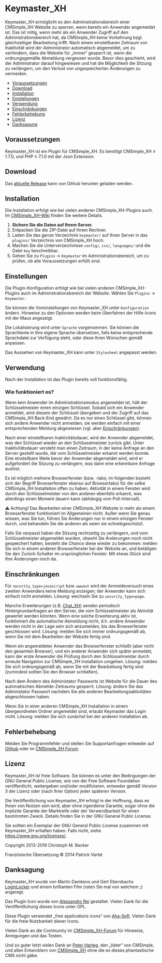 # Keymaster_XH

Keymaster_XH ermöglicht es den Administrationsbereich einer
CMSimple_XH Website zu sperren, wenn bereits ein Anwender
angemeldet ist. Das ist nötig, wenn mehr als ein Anwender Zugriff
auf den Administrationsbereich hat, da CMSimple_XH keine
Vorkehrung bzgl. gleichzeitiger Bearbeitung trifft. Nach einem
einstellbaren Zeitraum von Inaktivität wird der Administrator
automatisch abgemeldet, um zu verhindern, dass die Website für
„immer“ gesperrt ist, wenn die ordnungsgemäße Abmeldung vergessen
wurde. Bevor dies geschieht, wird der Administrator darauf
hingewiesen und hat die Möglichkeit die Sitzung zu verlängern, um
den Verlust von ungespeicherten Änderungen zu vermeiden.

- [Voraussetzungen](#voraussetzungen)
- [Download](#download)
- [Installation](#installation)
- [Einstellungen](#einstellungen)
- [Verwendung](#verwendung)
- [Einschränkungen](#einschränkungen)
- [Fehlerbehebung](#fehlerbehebung)
- [Lizenz](#lizenz)
- [Danksagung](#danksagung)

## Voraussetzungen

Keymaster_XH ist ein Plugin für CMSimple_XH. Es benötigt CMSimple_XH ≥ 1.7.0,
und PHP ≥ 7.1.0 mit der Json Extension.

## Download

Das [aktuelle Release](https://github.com/cmb69/keymaster_xh/releases/latest)
kann von Github herunter geladen werden.

## Installation

Die Installation erfolgt wie bei vielen anderen
CMSimple_XH-Plugins auch. Im
[CMSimple_XH-Wiki](https://wiki.cmsimple-xh.org/doku.php/de:installation#plugins)
finden Sie weitere Details.

1. **Sichern Sie die Daten auf Ihrem Server.**
1. Entpacken Sie die ZIP-Datei auf Ihrem Rechner.
1. Laden Sie das ganze Verzeichnis `keymaster/` auf Ihren Server in das
   `plugins/` Verzeichnis von CMSimple_XH  hoch.
1. Machen Sie die Unterverzeichnisse `config/`, `css/`, `languages/`
   und die Datei `key` beschreibbar.
1. Gehen Sie zu `Plugins` → `Keymaster` im Administrationsbereich,
   um zu prüfen, ob alle Voraussetzungen erfüllt sind.

## Einstellungen

Die Plugin-Konfiguration erfolgt wie bei vielen anderen
CMSimple_XH-Plugins auch im Administrationsbereich der Website.
Wählen Sie `Plugins` → `Keymaster`.

Sie können die Voreinstellungen von Keymaster_XH unter
`Konfiguration` ändern. Hinweise zu den Optionen werden beim
Überfahren der Hilfe-Icons mit der Maus angezeigt.

Die Lokalisierung wird unter `Sprache` vorgenommen. Sie können die
Sprachtexte in Ihre eigene Sprache übersetzen, falls keine
entsprechende Sprachdatei zur Verfügung steht, oder diese Ihren
Wünschen gemäß anpassen.

Das Aussehen von Keymaster_XH kann unter `Stylesheet` angepasst werden.

## Verwendung

Nach der Installation ist das Plugin bereits voll funktionsfähig.

### Wie funktioniert es?

Wenn kein Anwender im Administrationsmodus angemeldet ist, hält
der Schlüsselmeister einen einzigen Schlüssel. Sobald sich ein
Anwender anmeldet, wird diesem der Schlüssel übergeben und der
Zugriff auf das CMSimple_XH Back-End gewährt. Da es nur einen
Schlüssel gibt, können sich andere Anwender nicht anmelden; sie
werden einfach mit einer entsprechenden Meldung abgewiesen (vgl.
aber [Einschränkungen](#einschränkungen)).

Nach einer einstellbaren Inaktivitätsdauer, wird der Anwender
abgemeldet, was den Schlüssel wieder an den Schlüsselmeister
zurück gibt. Unter Inaktivitätsdauer versteht man einen Zeitraum,
in der keine Anfrage an den Server gestellt wurde, die vom
Schlüsselmeister erkannt werden konnte. Eine einstellbare Weile
bevor der Anwender abgemeldet wird, wird er aufgefordert die
Sitzung zu verlängern, was dann eine erkennbare Anfrage auslöst.

Es ist möglich mehrere Browserfenster (bzw. -tabs; im folgenden
bezieht sich der Begriff Browserfenster ebenso auf Browsertabs)
für die selbe CMSimple_XH Installation offen zu haben; Aktivität
in einem Fenster wird durch den Schlüsselmeister von den anderen
ebenfalls erkannt, was allerdings einen Moment dauern kann
(abhängig vom Poll-Intervall).

⚠ Achtung! Das Bearbeiten einer CMSimple_XH Website in mehr als
einem Browserfenster funktioniert im Allgemeinen nicht. Außer wenn
Sie genau wissen, was Sie tun, führen Sie Änderungen nur in einem
einzigen Fenster durch, und behandeln Sie die anderen als seien
sie schreibgeschützt.

Falls Sie verpasst haben die Sitzung rechtzeitig zu verlängern,
und vom Schlüsselmeister abgemeldet wurden, obwohl Sie Änderungen
noch nicht gespeichert hatten, besteht die *Chance* diese wieder
zu bekommen: melden Sie sich in einem anderen Browserfenster bei
der Website an, und betätigen Sie den Zurück-Schalter im
ursprünglichen Fenster. Mit etwas Glück sind Ihre Änderungen noch
da.

## Einschränkungen

Für `security_type=javascript` bzw. `wwwaut` wird der
Anmeldeversuch eines zweiten Anwenders keine Meldung anzeigen; der
Anwender kann sich einfach nicht anmelden. Lösung: wechseln Sie zu
`security_type=page`.

Manche Erweiterungen (z.B.
[Chat_XH](https://github.com/cmb69/chat_xh)) senden periodisch
Hintergrundanfragen an den Server, die vom Schlüsselmeister als
Aktivität gewertet werden könnten. Wenn eine solche Erweiterung
aktiv ist, funktioniert die automatische Abmeldung nicht, d.h.
andere Anwender werden nicht in der Lage sein sich anzumelden, bis
das Browserfenster geschlossen wird. Lösung: melden Sie sich immer
ordnungsgemäß ab, wenn Sie mit dem Bearbeiten der Website fertig
sind.

Wenn ein angemeldeter Anwender das Browserfenster schließt (aber
nicht den gesamten Browser), und ein anderer Anwender sich später
anmeldet, kann der erste Anwender die Prüfung durch den
Schlüsselmeister durch erneute Navigation zur CMSimple_XH
Installation umgehen. Lösung: melden Sie sich ordnungsgemäß ab,
wenn Sie mit der Bearbeitung fertig sind (zumindest sollten Sie
den Browser schließen).

Nach dem Ändern des Administator Passworts ist Website für die
Dauer des automatischen Abmelde-Zeitraums gesperrt. Lösung: ändern
Sie das Administator Passwort nachdem Sie alle anderen
Bearbeitungsaktivitäten abgeschlossen haben.

Wenn Sie in einer anderen CMSimple_XH Installation in einem
übergeordneten Ordner angemeldet sind, erlaubt Keymaster das Login
nicht. Lösung: melden Sie sich zunächst bei der anderen
Installation ab.

## Fehlerbehebung

Melden Sie Programmfehler und stellen Sie Supportanfragen entweder auf
[Github](https://github.com/cmb69/keymaster_xh/issues) oder im
[CMSimple_XH Forum](https://cmsimpleforum.com/).

## Lizenz

Keymaster_XH ist freie Software. Sie können es unter den Bedingungen der
GNU General Public License, wie von der Free Software Foundation
veröffentlicht, weitergeben und/oder modifizieren, entweder gemäß
Version 3 der Lizenz oder (nach Ihrer Option) jeder späteren Version.

Die Veröffentlichung von Keymaster_XH erfolgt in der Hoffnung, dass es
Ihnen von Nutzen sein wird, aber ohne irgendeine Garantie, sogar ohne
die implizite Garantie der Marktreife oder der Verwendbarkeit für einen
bestimmten Zweck. Details finden Sie in der GNU General Public License.

Sie sollten ein Exemplar der GNU General Public License zusammen mit
Keymaster_XH erhalten haben. Falls nicht, siehe <https://www.gnu.org/licenses/>.

Copyright 2013-2019 Christoph M. Becker

Französische Übersetzung © 2014 Patrick Varlet

## Danksagung

Keymaster_XH wurde von Martin Damkens und Gert Ebersbachs
[LoginLocker](https://ge-webdesign.de/cmsimpleplugins/?Eigene_Plugins___LoginLocker)
und einem brillianten Film (raten Sie mal von welchem ;) angeregt.

Das Plugin Icon wurde von [Alessandro Rei](http://www.mentalrey.it/) gestaltet.
Vielen Dank für die Veröffentlichung dieses Icons unter GPL.

Diese Plugin verwendet „free applications icons“ von
[Aha-Soft](http://www.aha-soft.com/). Vielen Dank für die freie
Nutzbarkeit dieser Icons.

Vielen Dank an die Community im
[CMSimple_XH-Forum](https://www.cmsimpleforum.com/) für Hinweise,
Anregungen und das Testen.

Und zu guter letzt vielen Dank an [Peter Harteg](https://www.harteg.dk/),
den „Vater“ von CMSimple, und allen Entwicklern von [CMSimple_XH](https://www.cmsimple-xh.org/de/)
ohne die es dieses phantastische CMS nicht gäbe.
